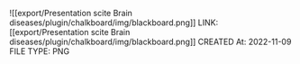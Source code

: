 ![[export/Presentation scite Brain diseases/plugin/chalkboard/img/blackboard.png]]
LINK: [[export/Presentation scite Brain diseases/plugin/chalkboard/img/blackboard.png]]
CREATED At: 2022-11-09
FILE TYPE: PNG
